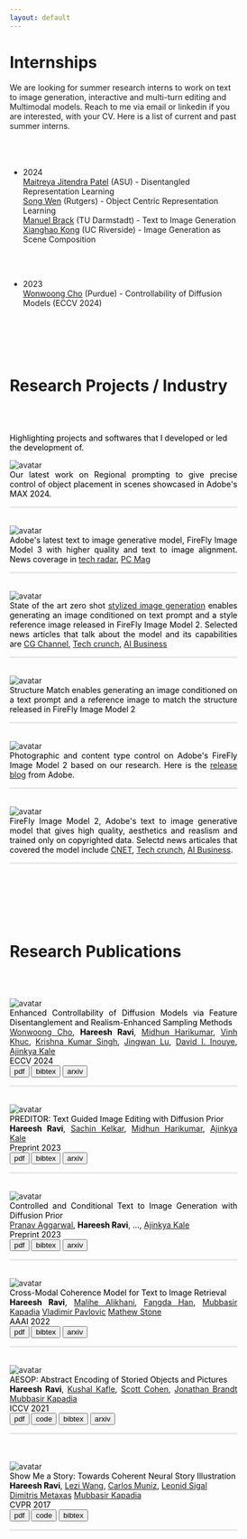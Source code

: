 ```yaml
---
layout: default
---
```


<!-- ![image](./assets/images/avatar.png)  -->
<!-- I am a Senior Applied Research Scientist at Adobe's Applied Research team working on language-vision research and Generative AI. I completed my PhD from the [CS](https://www.cs.rutgers.edu/) department at the [Intelligent Visual Interfaces](https://ivi.cs.rutgers.edu/) lab in [Rutgers University](http://newbrunswick.rutgers.edu/). My PhD thesis was on Multimodal Story Comprehension, under the supervision of [Dr. Mubbasir Kapadia](https://www.cs.rutgers.edu/~mk1353/) and [Dr. Gerard De Melo](http://gerard.demelo.org/). My research interests are on joint understanding of images/videos and abstract/narrative text with applications to multimodal story comprehension. Specificaly, story illustration, visual storytelling, image captioning and text-to-image retreival/generation. Recently, I have been working on Diffusion Models for Image generation and editing.
 -->
# Internships


We are looking for summer research interns to work on text to image generation, interactive and multi-turn editing and Multimodal models. Reach to me via email or linkedin if you are interested, with your CV. Here is a list of current and past summer interns.  
<br>
<br>
<br>
- 2024  
    [Maitreya Jitendra Patel](https://maitreyapatel.com/) (ASU) - Disentangled Representation Learning  
    [Song Wen](https://scholar.google.com/citations?user=yTQbz6AAAAAJ&hl=en&oi=sra) (Rutgers) - Object Centric Representation Learning  
    [Manuel Brack](https://ml-research.github.io/people/mbrack/index.html) (TU Darmstadt) - Text to Image Generation  
    [Xianghao Kong](https://kxh001.github.io/) (UC Riverside) - Image Generation as Scene Composition  
<br>
<br>

- 2023  
    [Wonwoong Cho](https://wonwoongcho.github.io/) (Purdue) - Controllability of Diffusion Models (ECCV 2024)  
<br>
<br>
<br>
<br>

# Research Projects / Industry  
<br>
<br>


<p  style="color:black;"> Highlighting projects and softwares that I developed or led the development of. </p>

<head>
<style>
hr{
    height: 3px;
    background-color: #E9E9E9;
    border: none;
}
* {
  box-sizing: border-box;
}

/* Create two unequal columns that floats next to each other */
.column {
  float: left;
  padding: 10px;
}

.left {
  width: 50%;
}

.right {
  width: 50%;
}

/* Clear floats after the columns */
.row:after {
  content: "";
  display: table;
  clear: both;
}

.btn {
  border: 1px solid black;
  background-color: white;
  color: black;
  padding: 2px 4px;
  text-align: center;
  display: inline-block;
  margin: 2px 1px;
  font-size: 16px;
  cursor: pointer;
}

/* Green */
.pdf {
  border-radius: 50px
  border-color: #4CAF50;
  color: green;
}

.pdf:hover {
  background-color: #4CAF50;
  color: white;
}

/* Blue */
.code {
  border-radius: 50px
  border-color: #2196F3;
  color: dodgerblue;
}

.code:hover {
  background: #2196F3;
  color: white;
}

/* Gray */
.bibtex {
  border-radius: 50px
  border-color: #e7e7e7;
  color: black;
}

.bibtex:hover {
  background: #e7e7e7;
}
</style>
</head>
<body>
<div class="row">
  <div class="column left">
    <img src="/img/firefly2.png" border="0" alt="avatar" align="left" style="border: none; float: left; border-radius:0%;"> 
  </div>
  <div class="column right">
    <div align="justify" font size="2" style="color:black;">
        Our latest work on Regional prompting to give precise control of object placement in scenes showcased in Adobe's MAX 2024. 
    </div>
  <hr>
  </div>
<br>
</div>
<div class="row">
  <div class="column left">
    <img src="/img/firefly3.png" border="0" alt="avatar" align="left" style="border: none; float: left; border-radius:0%;"> 
  </div>
  <div class="column right">
    <div align="justify" font size="2" style="color:black;">
        Adobe's latest text to image generative model, FireFly Image Model 3 with higher quality and text to image alignment. News coverage in <a href="https://www.techradar.com/computing/adobe-firefly-s-latest-image-model-looks-like-a-generational-leap-and-i-can-t-wait-to-try-it" target="_blank">tech radar</a>, <a href="https://www.pcmag.com/reviews/adobe-firefly" target="_blank">PC Mag</a> 
    </div>
  <hr>
  </div>
<br>
<div class="row">
  <div class="column left">
    <img src="./assets/images/firefly2_style.png" border="0" alt="avatar" align="left" style="border: none; float: left; border-radius:0%;"> 
  </div>
  <div class="column right">
    <div align="justify" font size="2" style="color:black;">
        State of the art zero shot <a href="https://helpx.adobe.com/in/firefly/using/style-match.html" target="_blank">stylized image generation</a> enables generating an image conditioned on text prompt and a style reference image released in FireFly Image Model 2. Selected news articles that talk about the model and its capabilities are <a href="https://www.cgchannel.com/2023/10/adobe-launches-new-image-2-ai-model-in-firefly/" target="_blank">CG Channel</a>, <a href="https://techcrunch.com/2023/10/10/adobe-firefly-can-now-generate-more-realistic-images/" target="_blank">Tech crunch</a>, <a href="https://aibusiness.com/nlp/adobe-rolls-out-firefly-2-embeds-ai-across-its-apps" target="_blank">AI Business</a>  
    </div>
  <hr>
  </div>
<br>
</div>
<div class="row">
  <div class="column left">
    <img src="./assets/images/firefly2_structure.png" border="0" alt="avatar" align="left" style="border: none; float: left; border-radius:0%;"> 
  </div>
  <div class="column right">
    <div align="justify" font size="2" style="color:black;">
        Structure Match enables generating an image conditioned on a text prompt and a reference image to match the structure released in FireFly Image Model 2
    </div>
  <hr>
  </div>
<br>
</div>
</div>
<div class="row">
  <div class="column left">
    <img src="./assets/images/firefly2_photo.png" border="0" alt="avatar" align="left" style="border: none; float: left; border-radius:0%;"> 
  </div>
  <div class="column right">
    <div align="justify" font size="2" style="color:black;">
        Photographic and content type control on Adobe's FireFly Image Model 2 based on our research. Here is the <a href="https://helpx.adobe.com/firefly/using/whats-new/2024.html" target="_blank">release blog</a> from Adobe. 
    </div>
  <hr>
  </div>
<br>
</div>
<div class="row">
  <div class="column left">
    <img src="./assets/images/firefly2.png" border="0" alt="avatar" align="left" style="border: none; float: left; border-radius:0%;"> 
  </div>
  <div class="column right">
    <div align="justify" font size="2" style="color:black;">
        FireFly Image Model 2, Adobe's text to image generative model that gives high quality, aesthetics and reaslism and trained only on copyrighted data. Selectd news articales that covered the model include <a href="https://www.cnet.com/tech/services-and-software/adobe-firefly-review-ai-images-for-artists-and-stock-photo-fans/" target="_blank">CNET</a>, <a href="https://techcrunch.com/2023/10/10/adobe-firefly-can-now-generate-more-realistic-images/" target="_blank">Tech crunch</a>, <a href="https://aibusiness.com/nlp/adobe-rolls-out-firefly-2-embeds-ai-across-its-apps" target="_blank">AI Business</a>.     
    </div>
  <hr>
  </div>
<br>
</div>
</body>

<br>
<br>
<br>
<br>

# Research Publications  

<br>
<br>


<head>
<style>
hr{
    height: 3px;
    background-color: #E9E9E9;
    border: none;
}
* {
  box-sizing: border-box;
}

/* Create two unequal columns that floats next to each other */
.column {
  float: left;
  padding: 10px;
}

.left {
  width: 50%;
}

.right {
  width: 50%;
}

/* Clear floats after the columns */
.row:after {
  content: "";
  display: table;
  clear: both;
}

.btn {
  border: 1px solid black;
  background-color: white;
  color: black;
  padding: 2px 4px;
  text-align: center;
  display: inline-block;
  margin: 2px 1px;
  font-size: 16px;
  cursor: pointer;
}

/* Green */
.pdf {
  border-radius: 50px
  border-color: #4CAF50;
  color: green;
}

.pdf:hover {
  background-color: #4CAF50;
  color: white;
}

/* Blue */
.code {
  border-radius: 50px
  border-color: #2196F3;
  color: dodgerblue;
}

.code:hover {
  background: #2196F3;
  color: white;
}

/* Gray */
.bibtex {
  border-radius: 50px
  border-color: #e7e7e7;
  color: black;
}

.bibtex:hover {
  background: #e7e7e7;
}
</style>
</head>
<body>
<div class="row">
  <div class="column left">
<!--     <h2>Enhancing Controllability of Diffusion Models</h2> -->
<!--     <br><br> -->
    <img src="./assets/images/gcdm_example.png" border="0" alt="avatar" align="left" style="border: none; float: left; border-radius:0%;"> 
  </div>
  <div class="column right">
    <div align="justify" font size="2" style="color:black;">
        Enhanced Controllability of Diffusion Models via Feature Disentanglement and Realism-Enhanced Sampling Methods
        <br>
        <a href="https://wonwoongcho.github.io/" target="_blank">Wonwoong Cho</a>, 
        <strong>Hareesh Ravi</strong>,
        <a href="https://www.linkedin.com/in/midhun-harikumar-9574b524/" target="_blank">Midhun Harikumar</a>,
        <a href="https://www.linkedin.com/in/vinh-khuc-3390a52a/" target="_blank">Vinh Khuc</a>,
        <a href="https://krsingh.cs.ucdavis.edu/" target="_blank">Krishna Kumar Singh</a>,
        <a href="https://scholar.google.com/citations?user=jN2Y51YAAAAJ&hl=en&oi=ao" target="_blank">Jingwan Lu</a>,
        <a href="https://www.davidinouye.com/" target="_blank">David I. Inouye</a>,
        <a href="https://www.linkedin.com/in/kaleajinkya/" target="_blank">Ajinkya Kale</a>
        <br>
        ECCV 2024
        <br>
        <a href="https://www.ecva.net/papers/eccv_2024/papers_ECCV/papers/05452.pdf" target="_blank"><button class="btn pdf">pdf</button></a>
<!--         <a href="" target="_blank"><button class="btn code">code</button></a> -->
        <a href="https://arxiv.org/abs/2302.14368" target="_blank"><button class="btn bibtex">bibtex</button></a>
        <a href="https://arxiv.org/abs/2302.14368" target="_blank"><button class="btn arxiv">arxiv</button></a>
    </div>
  <hr>
  </div>
<br>
</div>
<div class="row">
  <div class="column left">
<!--     <h2>PREDITOR</h2> -->
<!--     <br><br> -->
    <img src="./assets/images/preditor_example.png" border="0" alt="avatar" align="left" style="border: none; float: left; border-radius:0%;"> 
  </div>
  <div class="column right">
    <div align="justify" font size="2" style="color:black;">
        PREDITOR: Text Guided Image Editing with Diffusion Prior
        <br>
        <strong>Hareesh Ravi</strong>,
        <a href="https://www.linkedin.com/in/sachinkelkar/" target="_blank">Sachin Kelkar</a>,
        <a href="https://www.linkedin.com/in/midhun-harikumar-9574b524/" target="_blank">Midhun Harikumar</a>,
        <a href="https://www.linkedin.com/in/kaleajinkya/" target="_blank">Ajinkya Kale</a>
        <br>
        Preprint 2023
        <br>
        <a href="https://arxiv.org/pdf/2302.07979.pdf" target="_blank"><button class="btn pdf">pdf</button></a>
<!--         <a href="" target="_blank"><button class="btn code">code</button></a> -->
        <a href="https://arxiv.org/abs/2302.07979" target="_blank"><button class="btn bibtex">bibtex</button></a>
        <a href="https://arxiv.org/abs/2302.07979" target="_blank"><button class="btn arxiv">arxiv</button></a>
    </div>
  <hr>
  </div>
<br>
</div>
<div class="row">
  <div class="column left">
<!--     <h2>PREDITOR</h2> -->
<!--     <br><br> -->
    <img src="./assets/images/prior.png" border="0" alt="avatar" align="left" style="border: none; float: left; border-radius:0%;"> 
  </div>
  <div class="column right">
    <div align="justify" font size="2" style="color:black;">
        Controlled and Conditional Text to Image Generation with Diffusion Prior
        <br>
        <a href="https://scholar.google.com/citations?hl=en&user=GBzNvsMAAAAJ&view_op=list_works&sortby=pubdate" target="_blank">Pranav Aggarwal</a>,
        <strong>Hareesh Ravi</strong>,
        ...,
        <a href="https://www.linkedin.com/in/kaleajinkya/" target="_blank">Ajinkya Kale</a>
        <br>
        Preprint 2023
        <br>
        <a href="https://arxiv.org/pdf/2302.11710" target="_blank"><button class="btn pdf">pdf</button></a>
<!--         <a href="" target="_blank"><button class="btn code">code</button></a> -->
        <a href="https://scholar.googleusercontent.com/scholar.bib?q=info:s4gTcPPh1m0J:scholar.google.com/&output=citation&scisdr=ClH5y-M8ELD9yKXZUHk:AFWwaeYAAAAAZxXfSHkM7pOk8HHWpyIyUe15goU&scisig=AFWwaeYAAAAAZxXfSHAgpQs1w22JBap81wWorCM&scisf=4&ct=citation&cd=-1&hl=en" target="_blank"><button class="btn bibtex">bibtex</button></a>
        <a href="https://arxiv.org/abs/2302.11710" target="_blank"><button class="btn arxiv">arxiv</button></a>
    </div>
  <hr>
  </div>
<br>
</div>
<div class="row">
  <div class="column left">
<!--     <h2>PREDITOR</h2> -->
<!--     <br><br> -->
    <img src="./assets/images/aaai_2021.png" border="0" alt="avatar" align="left" style="border: none; float: left; border-radius:0%;"> 
  </div>
  <div class="column right">
    <div align="justify" font size="2" style="color:black;">
        Cross-Modal Coherence Model for Text to Image Retrieval
        <br>
        <strong>Hareesh Ravi</strong>,
        <a href="https://www.malihealikhani.com/" target="_blank">Malihe Alikhani</a>,
        <a href="https://klory.github.io/" target="_blank">Fangda Han</a>,
        <a href="https://ivi.cs.rutgers.edu/" target="_blank">Mubbasir Kapadia</a>
        <a href="https://www.linkedin.com/in/vladimir-pavlovic-a5528412/" target="_blank">Vladimir Pavlovic</a>
        <a href="https://people.cs.rutgers.edu/~mdstone/" target="_blank">Mathew Stone</a>
        <br>
        AAAI 2022
        <br>
        <a href="https://ojs.aaai.org/index.php/AAAI/article/view/21285" target="_blank"><button class="btn pdf">pdf</button></a>
        <a href="https://ojs.aaai.org/index.php/AAAI/article/view/21285" target="_blank"><button class="btn bibtex">bibtex</button></a>
        <a href="https://arxiv.org/abs/2109.11047" target="_blank"><button class="btn arxiv">arxiv</button></a>
    </div>
  <hr>
  </div>
<br>
</div>
<div class="row">
  <div class="column left">
<!--     <h2>AESOP</h2>
    <br><br> -->
    <img src="./assets/images/aesop_example.png" border="0" alt="avatar" align="left" style="border: none; float: left; border-radius:0%;"> 
  </div>
  <div class="column right">
    <div align="justify" font size="2" style="color:black;">
        AESOP: Abstract Encoding of Storied Objects and Pictures
        <br>
        <strong>Hareesh Ravi</strong>,
        <a href="https://kushalkafle.com/" target="_blank">Kushal Kafle</a>,
        <a href="https://research.adobe.com/person/scott-cohen/" target="_blank">Scott Cohen</a>,
        <a href="https://www.linkedin.com/in/jonathan-brandt-23b334/" target="_blank">Jonathan Brandt</a>
        <a href="https://ivi.cs.rutgers.edu/" target="_blank">Mubbasir Kapadia</a>
        <br>
        ICCV 2021
        <br>
        <a href="https://openaccess.thecvf.com/content/ICCV2021/html/Ravi_AESOP_Abstract_Encoding_of_Stories_Objects_and_Pictures_ICCV_2021_paper.html" target="_blank"><button class="btn pdf">pdf</button></a>
        <a href="" target="_blank"><button class="btn code">code</button></a>
        <a href="https://openaccess.thecvf.com/content/ICCV2021/html/Ravi_AESOP_Abstract_Encoding_of_Stories_Objects_and_Pictures_ICCV_2021_paper.html" target="_blank"><button class="btn bibtex">bibtex</button></a>
        <a href="https://openaccess.thecvf.com/content/ICCV2021/papers/Ravi_AESOP_Abstract_Encoding_of_Stories_Objects_and_Pictures_ICCV_2021_paper.pdf" target="_blank"><button class="btn arxiv">arxiv</button></a>
    </div>
  <hr>
  </div>
<br>
</div>
<!-- <div class="row">
  <div class="column left">
    <h2>Visualize Your Story</h2>
    <br><br>
    <img src="/img/acl_2021.png" border="0" alt="avatar" align="left" style="border: none; float: left; border-radius:0%;"> 
  </div>
  <div class="column right">
    <div align="justify" font size="2">
      UNDER REVIEW: Story illustration is the task of illustrating a natural language story with a coherent sequence of images. 
We propose a more generalized task: Many-to-Many Story Illustration, i.e. automatic visualization of a textual story by a coherent sequence of 
images of any length. We introduce a novel many-to-many dataset created by aligning natural language descriptions with corresponding 
coherent sequence of images sampled from video clips. An end-to-end encoder-decoder neural architecture is proposed that sequentially 
retrieves a coherent sequence of images given an input story. User studies show the applicability of the proposed task and dataset 
and reveal that the illustrations generated by the proposed model are comparable to the ground truth.
    </div>
  <div>
  <br>
    <div font size="2">
      <a href="" target="_blank"><button class="btn pdf">pdf</button></a>
      <a href="" target="_blank"><button class="btn code">code</button></a>
      <a href="" target="_blank"><button class="btn bibtex">bibtex</button></a>
      <a href="" target="_blank"><button class="btn arxiv">arxiv</button></a>
    </div>
  <hr>
  </div> -->
<!-- <br>
</div>
<div class="row">
  <div class="column left">
    <h2>GitEvolve</h2>
    <br><br>
    <img src="/img/websci_2020_diag.png" border="0" alt="avatar" align="left" style="border: none; float: left; border-radius:0%;"> 
  </div>
  <div class="column right">
    <div font size="2">
      GitEvolve is a multi-task sequential deep network for simulation of future github events given past events for a particular repository. Each event is 
      characterized by a 3-tuple including type of the event, user cluster id and the time stamp of the event. The three tasks are
      trained simultaneously. Social structure of Github is further modelled by automatically learning graph based representation for each 
      repository. The effectiveness of the proposed technique is evaluated using an array of metrics.
    </div>
  <div>
  <br>
    <div font size="2">
      <a href="https://arxiv.org/abs/2010.04366" target="_blank"><button class="btn pdf">pdf</button></a>
      <a href="https://github.com/hongluzhou/GitEvolve" target="_blank"><button class="btn code">code</button></a>
      <a href="/bib/gitevolve_arxiv.bib" target="_blank"><button class="btn bibtex">bibtex</button></a>
    </div>
  <hr>
  </div>
<br>
</div> -->
<div class="row">
<br>
  <div class="column left">
<!--     <h2>Show Me a Story</h2> -->
    <img src="./assets/images/cvpr_2018_arch.png" border="0" alt="avatar" align="left" style="border: none; float: left; border-radius:0%;"> 
  </div>
  <div class="column right">
    <div font size="2" style="color:black;">
         Show Me a Story: Towards Coherent Neural Story Illustration
        <br>
        <strong>Hareesh Ravi</strong>,
        <a href="https://scholar.google.com/citations?user=B6JR50gAAAAJ&hl=en&oi=sra" target="_blank">Lezi Wang</a>,
        <a href="https://research.adobe.com/person/scott-cohen/" target="_blank">Carlos Muniz</a>,
        <a href="https://www.cs.ubc.ca/~lsigal/" target="_blank">Leonid Sigal</a>
        <a href="https://people.cs.rutgers.edu/~dnm/" target="_blank">Dimitris Metaxas</a>
        <a href="https://ivi.cs.rutgers.edu/" target="_blank">Mubbasir Kapadia</a>
        <br>
        CVPR 2017
        <br>
      <a href="http://http://openaccess.thecvf.com/content_cvpr_2018/papers/Ravi_Show_Me_a_CVPR_2018_paper.pdf" target="_blank"><button class="btn pdf">pdf</button></a>
      <a href="https://github.com/Hareesh-Ravi/Show-Me-A-Story" target="_blank"><button class="btn code">code</button></a>
      <a href="/bib/showMeAStory_bib.bib" target="_blank"><button class="btn bibtex">bibtex</button></a>
    </div>
  <hr>
  </div>
</div>
<!-- <div class="row">
<br>
  <div class="column left">
    <h2>Anti-Forensic Enhancement</h2>
    <br><br>
    <img src="/img/ace_jvci.png" border="0" alt="avatar" align="left" style="border: none; float: left; border-radius:0%;"> 
  </div>
  <div class="column right">
    <div font size="2">
     Digital images can be convincingly edited using image editing tools. In order to identify such image pro-cessing operations, 
     various forensic techniques have been proposed. In response, anti-forensic operationsdesigned as counter-measures have been 
     devised. We propose an anti-forensic technique tocounter spatial domain forensic detectors and demonstrate its accuracy on 
     popular image manipulation operations such as median filtering and contrast enhancement. Through a series of experiments, 
     we prove that the proposed algorithm canseverely degrade the performance of median filtering and contrast enhancement detectors. 
     The proposedalgorithm also outperforms popular anti-forensic algorithms.
    </div>
  <div>
  <br>
    <div font size="2">
      <a href="https://www.sciencedirect.com/science/article/pii/S1047320319303037" target="_blank"><button class="btn pdf">pdf</button></a>
      <a href="https://github.com/Hareesh-Ravi/" target="_blank"><button class="btn code">code</button></a>
      <a href="/bib/ace_jvci_bib.bib" target="_blank"><button class="btn bibtex">bibtex</button></a>
    </div>
  <hr>
  </div>
</div>
<div class="row">
<br>
  <div class="column left">
    <h2>Image Filtering Detection</h2>
    <br><br>
    <img src="/img/icip_2015.png" border="0" alt="avatar" align="left" style="border: none; float: left; border-radius:0%;"> 
  </div>
  <div class="column right">
    <div font size="2">
      Smart image editing and processing techniques make it easier to manipulate an image convincingly and also hide any artifacts of 
      tampering using operations like filtering, compression and/or format conversion to suppress forgery artifacts. We propose an 
      algorithm to detect if a given image has undergone filtering based enhancement irrespective of the format of image or the type
      of filter applied using spatial domain quantization noise. 
    </div>
  <div>
  <br>
    <div font size="2">
      <a href="https://drive.google.com/open?id=0B5F7NyiocdXvWHNvN1A5RnZMaE0" target="_blank"><button class="btn pdf">pdf</button></a>
      <a href="https://github.com/Hareesh-Ravi/Image-Filtering-Detection" target="_blank"><button class="btn code">code</button></a>
      <a href="/bib/icip_2015_bib.bib" target="_blank"><button class="btn bibtex">bibtex</button></a>
    </div>
  <hr>
  </div>
</div>
</body> -->

<!-- # Experience

List all activities  -->

<!-- ### Header 3

```js
// Javascript code with syntax highlighting.
var fun = function lang(l) {
  dateformat.i18n = require('./lang/' + l)
  return true;
}
```

```ruby
# Ruby code with syntax highlighting
GitHubPages::Dependencies.gems.each do |gem, version|
  s.add_dependency(gem, "= #{version}")
end
```

#### Header 4

*   This is an unordered list following a header.
*   This is an unordered list following a header.
*   This is an unordered list following a header.

##### Header 5

1.  This is an ordered list following a header.
2.  This is an ordered list following a header.
3.  This is an ordered list following a header.

###### Header 6

| head1        | head two          | three |
|:-------------|:------------------|:------|
| ok           | good swedish fish | nice  |
| out of stock | good and plenty   | nice  |
| ok           | good `oreos`      | hmm   |
| ok           | good `zoute` drop | yumm  |

### There's a horizontal rule below this.

* * *

### Here is an unordered list:

*   Item foo
*   Item bar
*   Item baz
*   Item zip

### And an ordered list:

1.  Item one
1.  Item two
1.  Item three
1.  Item four

### And a nested list:

- level 1 item
  - level 2 item
  - level 2 item
    - level 3 item
    - level 3 item
- level 1 item
  - level 2 item
  - level 2 item
  - level 2 item
- level 1 item
  - level 2 item
  - level 2 item
- level 1 item

### Small image

![Octocat](https://github.githubassets.com/images/icons/emoji/octocat.png)

### Large image

![Branching](https://guides.github.com/activities/hello-world/branching.png)


### Definition lists can be used with HTML syntax.

<dl>
<dt>Name</dt>
<dd>Godzilla</dd>
<dt>Born</dt>
<dd>1952</dd>
<dt>Birthplace</dt>
<dd>Japan</dd>
<dt>Color</dt>
<dd>Green</dd>
</dl>

```
Long, single-line code blocks should not wrap. They should horizontally scroll if they are too long. This line should be long enough to demonstrate this.
```

```
The final element. -->
```

